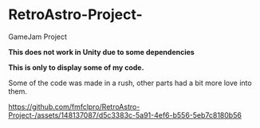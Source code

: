 # RetroAstro-Project-

GameJam Project

**This does not work in Unity due to some dependencies**

**This is only to display some of my code.**

Some of the code was made in a rush, other parts had a bit more love into them.

https://github.com/fmfclpro/RetroAstro-Project-/assets/148137087/d5c3383c-5a91-4ef6-b556-5eb7c8180b56


